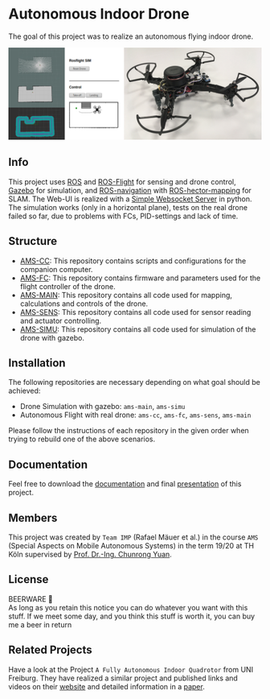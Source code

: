 # Autonomous Indoor Drone

The goal of this project was to realize an autonomous flying indoor drone.

![Apollo](images/header.jpg)

## Info

This project uses [ROS](https://www.ros.org/) and [ROS-Flight](https://rosflight.org/) for sensing and drone control, [Gazebo](http://gazebosim.org/) for simulation, and [ROS-navigation](https://wiki.ros.org/navigation) with [ROS-hector-mapping](https://wiki.ros.org/hector_mapping) for SLAM. The Web-UI is realized with a [Simple Websocket Server](https://github.com/pikhovkin/simple-websocket-server) in python. The simulation works (only in a horizontal plane), tests on the real drone failed so far, due to problems with FCs, PID-settings and lack of time.

## Structure

- [AMS-CC](https://bitbucket.org/ams2019/ams-cc): This repository contains scripts and configurations for the companion computer.
- [AMS-FC](https://bitbucket.org/ams2019/ams-fc): This repository contains firmware and parameters used for the flight controller of the drone.
- [AMS-MAIN](https://bitbucket.org/ams2019/ams-main): This repository contains all code used for mapping, calculations and controls of the drone.
- [AMS-SENS](https://bitbucket.org/ams2019/ams-sens): This repository contains all code used for sensor reading and actuator controlling.
- [AMS-SIMU](https://bitbucket.org/ams2019/ams-simu): This repository contains all code used for simulation of the drone with gazebo.

## Installation

The following repositories are necessary depending on what goal should be achieved:

- Drone Simulation with gazebo: `ams-main`, `ams-simu`
- Autonomous Flight with real drone: `ams-cc`, `ams-fc`, `ams-sens`, `ams-main`

Please follow the instructions of each repository in the given order when trying to rebuild one of the above scenarios.

## Documentation

Feel free to download the [documentation](project-documentation.pdf) and final [presentation](end-presentation.pdf) of this project.

## Members

This project was created by `Team IMP` (Rafael Mäuer et al.) in the course `AMS` (Special Aspects on Mobile Autonomous Systems) in the term 19/20 at TH Köln supervised by [Prof. Dr.-Ing. Chunrong Yuan](https://www.th-koeln.de/personen/chunrong.yuan/).

## License

BEERWARE 🍺  
As long as you retain this notice you can do whatever you want with this stuff. If we meet some day, and you think this stuff is worth it, you can buy me a beer in return

## Related Projects

Have a look at the Project `A Fully Autonomous Indoor Quadrotor` from UNI Freiburg. They have realized a similar project and published links and videos on their [website](http://ais.informatik.uni-freiburg.de/projects/quadrotor/) and detailed information in a [paper](http://www.slawomir.de/publications/grzonka12tro_quad/grzonka12tro_quad.pdf).
